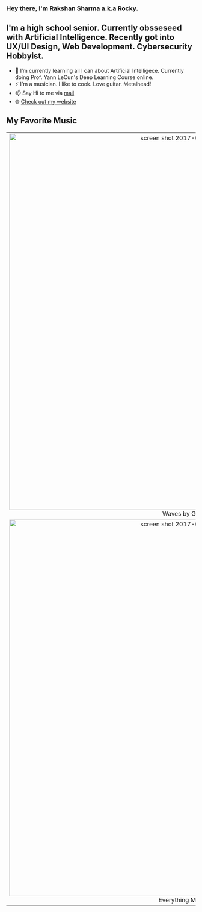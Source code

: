 ### Hey there, I'm Rakshan Sharma a.k.a Rocky.

## I'm a high school senior. Currently obsseseed with Artificial Intelligence. Recently got into UX/UI Design, Web Development. Cybersecurity Hobbyist.
- 🌱 I’m currently learning all I can about Artificial Intelligece. Currently doing Prof. Yann LeCun's Deep Learning Course online.
- ⚡ I'm a musician. I like to cook. Love guitar. Metalhead!
- 📫 Say Hi to me via [mail](mailto:rakshan793@gmail.com)
- :globe_with_meridians: [Check out my website](https://freakingrocky.github.io)

## My Favorite Music
| | | |
|:-------------------------:|:-------------------------:|:-------------------------:|
|<img width="1000" alt="screen shot 2017-08-07 at 12 18 15 pm" src="https://images-na.ssl-images-amazon.com/images/I/71EB-LKc0XL._SL1050_.jpg">  Waves by Guthrie Govan |  <img width="1000" alt="screen shot 2017-08-07 at 12 18 15 pm" src="https://steamuserimages-a.akamaihd.net/ugc/782985556312103183/D60776ACF65858578A3D709DD97A6CF34530D039/?imw=512&&ima=fit&impolicy=Letterbox&imcolor=%23000000&letterbox=false"> Fear Inoculum by Tool (Full Album) |<img width="1000" alt="screen shot 2017-08-07 at 12 18 15 pm" src="https://m.media-amazon.com/images/I/717lRrs59kL._SS500_.jpg"> Omni, Titan, Hos Down by Jaosn Richardson |
|<img width="1000" alt="screen shot 2017-08-07 at 12 18 15 pm" src="https://i.pinimg.com/originals/a3/d5/67/a3d567499378d19171069116502becb1.png"> Everything Marilyn Manson |<img width="1000" alt="screen shot 2017-08-07 at 12 18 15 pm" src="https://c4.wallpaperflare.com/wallpaper/617/515/771/slipknot-wanyk-we-are-not-your-kind-2019-hd-wallpaper-preview.jpg"> Everything Slipknot | <img width="1000" alt="screen shot 2017-08-07 at 12 18 15 pm" src="https://www.prog-sphere.com/wp-content/uploads/2016/08/Periphery-Select-Difficulty.jpg"> Marigold by Periphery |




<!--
**freakingrocky/freakingrocky** is a ✨ _special_ ✨ repository because its `README.md` (this file) appears on your GitHub profile.

Here are some ideas to get you started:
- 🔭 I’m currently working on ...

- 👯 I’m looking to collaborate on ...
- 🤔 I’m looking for help with ...
- 💬 Ask me about ...

- 😄 Pronouns: ...
-->
